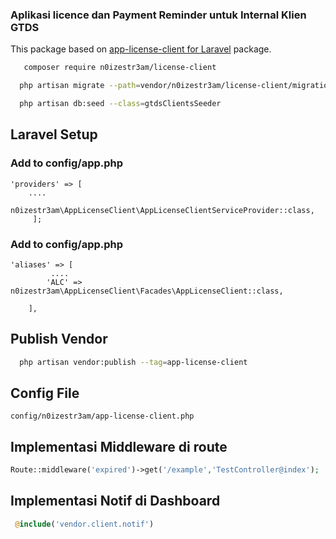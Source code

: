 ### Aplikasi licence dan Payment Reminder untuk Internal Klien GTDS

This package based on [app-license-client for Laravel](https://github.com/irfaardy/app-license-client) package.

```bash
   composer require n0izestr3am/license-client
```

```bash
  php artisan migrate --path=vendor/n0izestr3am/license-client/migrations
```

```bash
  php artisan db:seed --class=gtdsClientsSeeder
```

<h2>Laravel Setup </h2>

<h3>Add to config/app.php</h3>

    'providers' => [
        ....
        n0izestr3am\AppLicenseClient\AppLicenseClientServiceProvider::class,
         ];

<h3>Add to config/app.php</h3>

    'aliases' => [
             ....
            'ALC' => n0izestr3am\AppLicenseClient\Facades\AppLicenseClient::class,
    
        ],

  <h2>Publish Vendor</h2>


```bash
  php artisan vendor:publish --tag=app-license-client
```

<h2>Config File</h2>

    config/n0izestr3am/app-license-client.php

<h2>Implementasi Middleware di route</h2>

```php
Route::middleware('expired')->get('/example','TestController@index');
```

<h2>Implementasi Notif di Dashboard</h2>


```php
 @include('vendor.client.notif')
```


